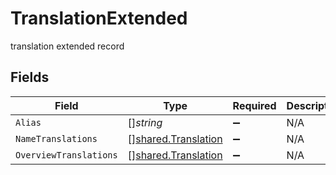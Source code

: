 # TranslationExtended

translation extended record


## Fields

| Field                                                      | Type                                                       | Required                                                   | Description                                                |
| ---------------------------------------------------------- | ---------------------------------------------------------- | ---------------------------------------------------------- | ---------------------------------------------------------- |
| `Alias`                                                    | []*string*                                                 | :heavy_minus_sign:                                         | N/A                                                        |
| `NameTranslations`                                         | [][shared.Translation](../../models/shared/translation.md) | :heavy_minus_sign:                                         | N/A                                                        |
| `OverviewTranslations`                                     | [][shared.Translation](../../models/shared/translation.md) | :heavy_minus_sign:                                         | N/A                                                        |